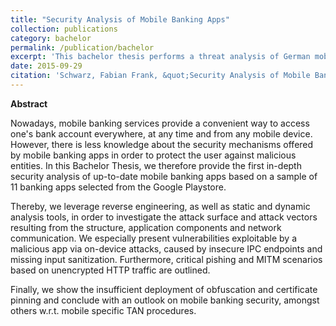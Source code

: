 ```yaml
---
title: "Security Analysis of Mobile Banking Apps"
collection: publications
category: bachelor
permalink: /publication/bachelor
excerpt: 'This bachelor thesis performs a threat analysis of German mobile banking apps on Android.'
date: 2015-09-29
citation: 'Schwarz, Fabian Frank, &quot;Security Analysis of Mobile Banking Apps&quot;. Bachelor Thesis. Saarland University. 2015'
---
```


**Abstract**

Nowadays, mobile banking services provide a convenient way to access one's bank account everywhere, at any time and from any mobile device.
However, there is less knowledge about the security mechanisms offered by mobile banking apps in order to protect the user against malicious entities.
In this Bachelor Thesis, we therefore provide the first in-depth security analysis of up-to-date mobile banking apps based on a sample of 11 banking apps selected from the Google Playstore.

Thereby, we leverage reverse engineering, as well as static and dynamic analysis tools, in order to investigate the attack surface and attack vectors resulting from the structure, application components and network communication.
We especially present vulnerabilities exploitable by a malicious app via on-device attacks, caused by insecure IPC endpoints and missing input sanitization.
Furthermore, critical pishing and MITM scenarios based on unencrypted HTTP traffic are outlined.

Finally, we show the insufficient deployment of obfuscation and certificate pinning and conclude with an outlook on mobile banking security, amongst others w.r.t. mobile specific TAN procedures.
